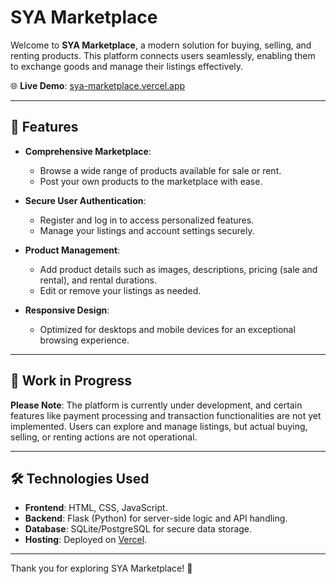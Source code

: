 # SYA Marketplace

Welcome to **SYA Marketplace**, a modern solution for buying, selling, and renting products. This platform connects users seamlessly, enabling them to exchange goods and manage their listings effectively.

🌐 **Live Demo**: [sya-marketplace.vercel.app](https://sya-marketplace.vercel.app/)

---

## 🚀 Features

- **Comprehensive Marketplace**:
  - Browse a wide range of products available for sale or rent.
  - Post your own products to the marketplace with ease.

- **Secure User Authentication**:
  - Register and log in to access personalized features.
  - Manage your listings and account settings securely.

- **Product Management**:
  - Add product details such as images, descriptions, pricing (sale and rental), and rental durations.
  - Edit or remove your listings as needed.

- **Responsive Design**:
  - Optimized for desktops and mobile devices for an exceptional browsing experience.

---

## 🚧 Work in Progress

**Please Note**: The platform is currently under development, and certain features like payment processing and transaction functionalities are not yet implemented. Users can explore and manage listings, but actual buying, selling, or renting actions are not operational.

---

## 🛠️ Technologies Used

- **Frontend**: HTML, CSS, JavaScript.
- **Backend**: Flask (Python) for server-side logic and API handling.
- **Database**: SQLite/PostgreSQL for secure data storage.
- **Hosting**: Deployed on [Vercel](https://vercel.com/).

---

Thank you for exploring SYA Marketplace! 🎉
